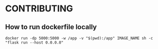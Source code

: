 # CONTRIBUTING

## How to run dockerfile locally

```
docker run -dp 5000:5000 -w /app -v "$(pwd):/app" IMAGE_NAME sh -c "flask run --host 0.0.0.0"
```
